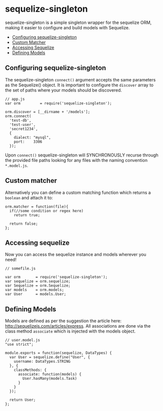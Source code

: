 # sequelize-singleton

sequelize-singleton is a simple singleton wrapper for the sequelize ORM, making it easier to configure and build models with Sequelize.

* [Configuring sequelize-singleton](#configuring-sequelize-singleton)
* [Custom Matcher](#custom-matcher)
* [Accessing Sequelize](#accessing-sequelize)
* [Defining Models](#defining-models)

## Configuring sequelize-singleton

The  sequelize-singleton ```connect()``` argument accepts the same parameters as the Sequelize() object. It is important to configure the ```discover``` array to the set of paths where your models should be discovered.
```
// app.js
var orm 		= require('sequelize-singleton');

orm.discover = [__dirname + '/models'];
orm.connect(
  'test-db',
  'test-user',
  'secret1234', 
  {
    dialect: "mysql",
    port:    3306
  });
```
Upon ```connect()``` sequelize-singleton will SYNCHRONOUSLY recurse through the provided file paths looking for any files with the naming convention ```*.model.js```.

## Custom matcher
Alternatively you can define a custom matching function which returns a ```boolean``` and attach it to:

```
orm.matcher = function(file){
  if(//some condition or regex here)
    return true;
    
  return false;
};
```


## Accessing sequelize
Now you can access the sequelize instance and models wherever you need!

```
// somefile.js

var orm       = require('sequelize-singleton');
var sequelize = orm.sequelize;
var Sequelize = orm.Sequelize;
var models    = orm.models;
var User      = models.User;
```

## Defining Models

Models are defined as per the suggestion the article here: http://sequelizejs.com/articles/express. All associations are done via the class method ```associate``` which is injected with the models object.
```
// user.model.js
"use strict";

module.exports = function(sequelize, DataTypes) {
  var User = sequelize.define("User", {
    username: DataTypes.STRING
  }, {
    classMethods: {
      associate: function(models) {
        User.hasMany(models.Task)
      }
    }
  });

  return User;
};

```
